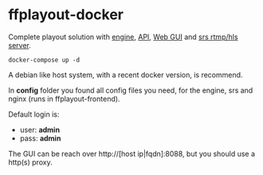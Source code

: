 # ffplayout-docker

Complete playout solution with [engine](https://github.com/ffplayout/ffplayout-engine), [API](https://github.com/ffplayout/ffplayout-api), [Web GUI](https://github.com/ffplayout/ffplayout-frontend) and [srs rtmp/hls server](https://github.com/ossrs/srs).

```
docker-compose up -d
```

A debian like host system, with a recent docker version, is recommend.

In **config** folder you found all config files you need, for the engine, srs and nginx (runs in ffplayout-frontend).

Default login is:
- user: **admin**
- pass: **admin**

The GUI can be reach over http://[host ip|fqdn]:8088, but you should use a http(s) proxy.
